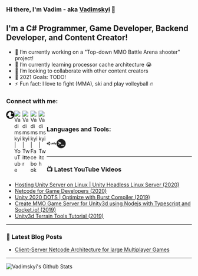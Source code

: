 ### Hi there, I'm Vadim - aka [Vadimskyi][website] 👋

## I'm a C# Programmer, Game Developer, Backend Developer, and Content Creator!
- 🔭 I’m currently working on a "Top-down MMO Battle Arena shooter" project!
- 🌱 I’m currently learning processor cache architecture 😭
- 👯 I’m looking to collaborate with other content creators
- 🥅 2021 Goals: TODO!
- ⚡ Fun fact: I love to fight (MMA), ski and play volleyball 🔥

### Connect with me:

[<img align="left" alt="Vadimskyi.com" width="22px" src="https://raw.githubusercontent.com/iconic/open-iconic/master/svg/globe.svg" />][website]
[<img align="left" alt="Vadimskyi | YouTube" width="22px" src="https://cdn.jsdelivr.net/npm/simple-icons@v3/icons/youtube.svg" />][youtube]
[<img align="left" alt="Vadimskyi | Twitter" width="22px" src="https://cdn.jsdelivr.net/npm/simple-icons@v3/icons/twitter.svg" />][twitter]
[<img align="left" alt="Vadimskyi | Facebook" width="22px" src="https://cdn.jsdelivr.net/npm/simple-icons@v3/icons/facebook.svg" />][facebook]
[<img align="left" alt="Vadimskyi | Twitch" width="22px" src="https://cdn.jsdelivr.net/npm/simple-icons@v3/icons/twitch.svg" />][twitch]

<br />

### Languages and Tools:

[<img align="left" alt="Unity3d" width="26px" src="https://raw.githubusercontent.com/github/explore/80688e429a7d4ef2fca1e82350fe8e3517d3494d/topics/unity/unity.png" />][unityplaylist]
[<img align="left" alt="Netcode" width="26px" src="https://raw.githubusercontent.com/github/explore/80688e429a7d4ef2fca1e82350fe8e3517d3494d/topics/terminal/terminal.png" />][netcodeplaylist]

<br />
<br />

---

### 📺 Latest YouTube Videos
<!-- YOUTUBE:START -->
- [Hosting Unity Server on Linux | Unity Headless Linux Server (2020)](https://www.youtube.com/watch?v=XsUIf1tK07I)
- [Netcode for Game Developers (2020)](https://www.youtube.com/watch?v=6WmK9qa2KIg)
- [Unity 2020 DOTS | Optimize with Burst Compiler (2019)](https://www.youtube.com/watch?v=hNvtFSlxut8)
- [Create MMO Game Server for Unity3d using Nodejs with Typescript and Socket.io! (2019)](https://www.youtube.com/watch?v=3aFrjQawFXE)
- [Unity3d Terrain Tools Tutorial (2019)](https://www.youtube.com/watch?v=NTFU01BGtdk)
<!-- YOUTUBE:END -->

---

### 📕 Latest Blog Posts
<!-- BLOG-POST-LIST:START -->
- [Client-Server Netcode Architecture for large Multiplayer Games](https://www.vadimskyi.com/client-server-netcode-architecture-for-large-multiplayer-games/)
<!-- BLOG-POST-LIST:END -->

---

<img align="left" alt="Vadimskyi's Github Stats" src="https://github-readme-stats.codestackr.vercel.app/api?username=Vadimskyi&show_icons=true&hide_border=true" />

[website]: https://www.vadimskyi.com/
[twitter]: https://twitter.com/vadimskyi
[youtube]: https://www.youtube.com/channel/UCwsZ9qy5cBydwnDltMHY7zg
[facebook]: https://www.facebook.com/gd.vadimskyi
[twitch]: https://www.twitch.tv/vadimskyi
[unityplaylist]: https://www.youtube.com/playlist?list=PLi4_mpDaY6XG7_hd8ZYw6jCJq0xXI2djo
[netcodeplaylist]: https://www.youtube.com/playlist?list=PLi4_mpDaY6XG3eKe8DwxjIbAIlY3SC5cZ
